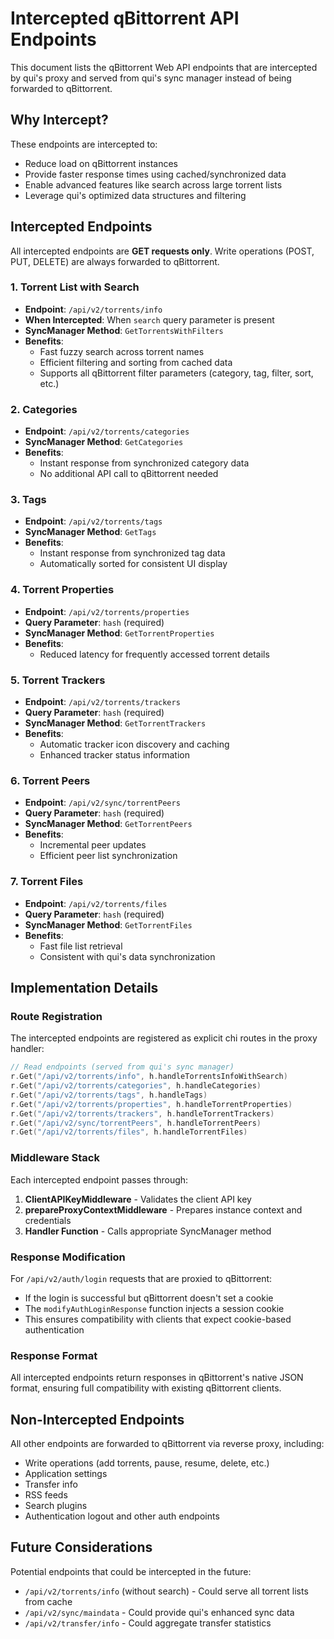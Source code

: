 # Intercepted qBittorrent API Endpoints

This document lists the qBittorrent Web API endpoints that are intercepted by qui's proxy and served from qui's sync manager instead of being forwarded to qBittorrent.

## Why Intercept?

These endpoints are intercepted to:
- Reduce load on qBittorrent instances
- Provide faster response times using cached/synchronized data
- Enable advanced features like search across large torrent lists
- Leverage qui's optimized data structures and filtering

## Intercepted Endpoints

All intercepted endpoints are **GET requests only**. Write operations (POST, PUT, DELETE) are always forwarded to qBittorrent.

### 1. Torrent List with Search
- **Endpoint**: `/api/v2/torrents/info`
- **When Intercepted**: When `search` query parameter is present
- **SyncManager Method**: `GetTorrentsWithFilters`
- **Benefits**: 
  - Fast fuzzy search across torrent names
  - Efficient filtering and sorting from cached data
  - Supports all qBittorrent filter parameters (category, tag, filter, sort, etc.)

### 2. Categories
- **Endpoint**: `/api/v2/torrents/categories`
- **SyncManager Method**: `GetCategories`
- **Benefits**:
  - Instant response from synchronized category data
  - No additional API call to qBittorrent needed

### 3. Tags
- **Endpoint**: `/api/v2/torrents/tags`
- **SyncManager Method**: `GetTags`
- **Benefits**:
  - Instant response from synchronized tag data
  - Automatically sorted for consistent UI display

### 4. Torrent Properties
- **Endpoint**: `/api/v2/torrents/properties`
- **Query Parameter**: `hash` (required)
- **SyncManager Method**: `GetTorrentProperties`
- **Benefits**:
  - Reduced latency for frequently accessed torrent details

### 5. Torrent Trackers
- **Endpoint**: `/api/v2/torrents/trackers`
- **Query Parameter**: `hash` (required)
- **SyncManager Method**: `GetTorrentTrackers`
- **Benefits**:
  - Automatic tracker icon discovery and caching
  - Enhanced tracker status information

### 6. Torrent Peers
- **Endpoint**: `/api/v2/sync/torrentPeers`
- **Query Parameter**: `hash` (required)
- **SyncManager Method**: `GetTorrentPeers`
- **Benefits**:
  - Incremental peer updates
  - Efficient peer list synchronization

### 7. Torrent Files
- **Endpoint**: `/api/v2/torrents/files`
- **Query Parameter**: `hash` (required)
- **SyncManager Method**: `GetTorrentFiles`
- **Benefits**:
  - Fast file list retrieval
  - Consistent with qui's data synchronization

## Implementation Details

### Route Registration

The intercepted endpoints are registered as explicit chi routes in the proxy handler:

```go
// Read endpoints (served from qui's sync manager)
r.Get("/api/v2/torrents/info", h.handleTorrentsInfoWithSearch)
r.Get("/api/v2/torrents/categories", h.handleCategories)
r.Get("/api/v2/torrents/tags", h.handleTags)
r.Get("/api/v2/torrents/properties", h.handleTorrentProperties)
r.Get("/api/v2/torrents/trackers", h.handleTorrentTrackers)
r.Get("/api/v2/sync/torrentPeers", h.handleTorrentPeers)
r.Get("/api/v2/torrents/files", h.handleTorrentFiles)
```

### Middleware Stack

Each intercepted endpoint passes through:
1. **ClientAPIKeyMiddleware** - Validates the client API key
2. **prepareProxyContextMiddleware** - Prepares instance context and credentials
3. **Handler Function** - Calls appropriate SyncManager method

### Response Modification

For `/api/v2/auth/login` requests that are proxied to qBittorrent:
- If the login is successful but qBittorrent doesn't set a cookie
- The `modifyAuthLoginResponse` function injects a session cookie
- This ensures compatibility with clients that expect cookie-based authentication

### Response Format

All intercepted endpoints return responses in qBittorrent's native JSON format, ensuring full compatibility with existing qBittorrent clients.

## Non-Intercepted Endpoints

All other endpoints are forwarded to qBittorrent via reverse proxy, including:
- Write operations (add torrents, pause, resume, delete, etc.)
- Application settings
- Transfer info
- RSS feeds
- Search plugins
- Authentication logout and other auth endpoints

## Future Considerations

Potential endpoints that could be intercepted in the future:
- `/api/v2/torrents/info` (without search) - Could serve all torrent lists from cache
- `/api/v2/sync/maindata` - Could provide qui's enhanced sync data
- `/api/v2/transfer/info` - Could aggregate transfer statistics
